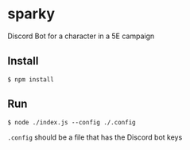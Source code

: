# sparky
Discord Bot for a character in a 5E campaign

## Install

`$ npm install`

## Run

`$ node ./index.js --config ./.config`

`.config` should be a file that has the Discord bot keys
